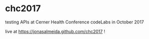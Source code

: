 # chc2017
testing APIs at Cerner Health Conference codeLabs in October 2017

live at https://jonasalmeida.github.com/chc2017 !
